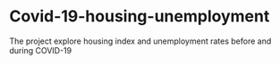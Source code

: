 # Covid-19-housing-unemployment
The project explore housing index and unemployment rates before and during COVID-19
